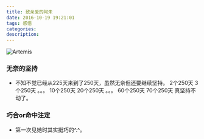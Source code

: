 ```yaml
---
title: 致亲爱的阿朱
date: 2016-10-19 19:21:01
tags: 感悟
categories:
description:
---
```

![Artemis](/artemis/artemis.jpg)

### 无奈的坚持
- 不知不觉已经从225天来到了250天，虽然无奈但还要继续坚持。
2个250天
3个250天
。。。
10个250天
20个250天
。。。
60个250天
70个250天
真坚持不动了。

### 巧合or命中注定
- 第一次见她时其实挺巧的^.^。

